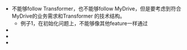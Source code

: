 - 不能够follow Transformer，也不能够follow MyDrive，但是要考虑到符合MyDrive的业务需求和Transformer 的技术结构。
	- 例子1，在初始化问题上，不能够像其他feature一样通过
-
-
-